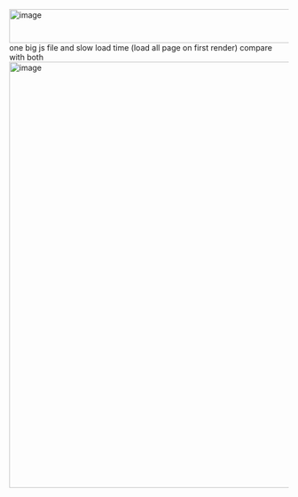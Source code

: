 <img width="531" height="61" alt="image" src="https://github.com/user-attachments/assets/eb79638f-0f0d-4116-8f29-c4383334b184" />
one big js file and slow load time (load all page on first render)
compare with both 
<img width="1366" height="768" alt="image" src="https://github.com/user-attachments/assets/00008894-81b7-4a1a-8119-3a428d5aeb28" />
